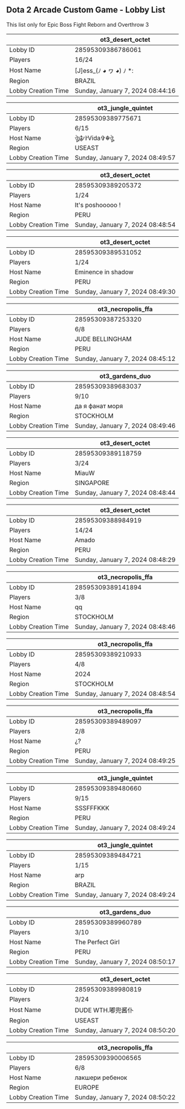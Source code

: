 ## Dota 2 Arcade Custom Game - Lobby List

This list only for Epic Boss Fight Reborn and Overthrow 3

|  | ot3_desert_octet |
| ------ | ------ |
| Lobby ID | 28595309386786061 |
| Players | 16/24 |
| Host Name | [J]ess_(ﾉ ◕ ヮ ◕) ﾉ *: |
| Region | BRAZIL |
| Lobby Creation Time | Sunday, January 7, 2024 08:44:16 |


|  | ot3_jungle_quintet |
| ------ | ------ |
| Lobby ID | 28595309389775671 |
| Players | 6/15 |
| Host Name | ঔৣ☬✞Vida✞☬ঔৣ |
| Region | USEAST |
| Lobby Creation Time | Sunday, January 7, 2024 08:49:57 |


|  | ot3_desert_octet |
| ------ | ------ |
| Lobby ID | 28595309389205372 |
| Players | 1/24 |
| Host Name | It's poshooooo ! |
| Region | PERU |
| Lobby Creation Time | Sunday, January 7, 2024 08:48:54 |


|  | ot3_desert_octet |
| ------ | ------ |
| Lobby ID | 28595309389531052 |
| Players | 1/24 |
| Host Name | Eminence in shadow |
| Region | PERU |
| Lobby Creation Time | Sunday, January 7, 2024 08:49:30 |


|  | ot3_necropolis_ffa |
| ------ | ------ |
| Lobby ID | 28595309387253320 |
| Players | 6/8 |
| Host Name | JUDE BELLINGHAM |
| Region | PERU |
| Lobby Creation Time | Sunday, January 7, 2024 08:45:12 |


|  | ot3_gardens_duo |
| ------ | ------ |
| Lobby ID | 28595309389683037 |
| Players | 9/10 |
| Host Name | да я фанат моря |
| Region | STOCKHOLM |
| Lobby Creation Time | Sunday, January 7, 2024 08:49:46 |


|  | ot3_desert_octet |
| ------ | ------ |
| Lobby ID | 28595309389118759 |
| Players | 3/24 |
| Host Name | MiauW |
| Region | SINGAPORE |
| Lobby Creation Time | Sunday, January 7, 2024 08:48:44 |


|  | ot3_desert_octet |
| ------ | ------ |
| Lobby ID | 28595309388984919 |
| Players | 14/24 |
| Host Name | Amado |
| Region | PERU |
| Lobby Creation Time | Sunday, January 7, 2024 08:48:29 |


|  | ot3_necropolis_ffa |
| ------ | ------ |
| Lobby ID | 28595309389141894 |
| Players | 3/8 |
| Host Name | qq |
| Region | STOCKHOLM |
| Lobby Creation Time | Sunday, January 7, 2024 08:48:46 |


|  | ot3_necropolis_ffa |
| ------ | ------ |
| Lobby ID | 28595309389210933 |
| Players | 4/8 |
| Host Name | 2024 |
| Region | STOCKHOLM |
| Lobby Creation Time | Sunday, January 7, 2024 08:48:54 |


|  | ot3_necropolis_ffa |
| ------ | ------ |
| Lobby ID | 28595309389489097 |
| Players | 2/8 |
| Host Name | ¿? |
| Region | PERU |
| Lobby Creation Time | Sunday, January 7, 2024 08:49:25 |


|  | ot3_jungle_quintet |
| ------ | ------ |
| Lobby ID | 28595309389480660 |
| Players | 9/15 |
| Host Name | SSSFFFKKK |
| Region | PERU |
| Lobby Creation Time | Sunday, January 7, 2024 08:49:24 |


|  | ot3_jungle_quintet |
| ------ | ------ |
| Lobby ID | 28595309389484721 |
| Players | 1/15 |
| Host Name | arp |
| Region | BRAZIL |
| Lobby Creation Time | Sunday, January 7, 2024 08:49:24 |


|  | ot3_gardens_duo |
| ------ | ------ |
| Lobby ID | 28595309389960789 |
| Players | 3/10 |
| Host Name | The Perfect Girl |
| Region | PERU |
| Lobby Creation Time | Sunday, January 7, 2024 08:50:17 |


|  | ot3_desert_octet |
| ------ | ------ |
| Lobby ID | 28595309389980819 |
| Players | 3/24 |
| Host Name | DUDE WTH.嘟兜酱仆 |
| Region | USEAST |
| Lobby Creation Time | Sunday, January 7, 2024 08:50:20 |


|  | ot3_necropolis_ffa |
| ------ | ------ |
| Lobby ID | 28595309390006565 |
| Players | 6/8 |
| Host Name | лакшери ребенок |
| Region | EUROPE |
| Lobby Creation Time | Sunday, January 7, 2024 08:50:22 |



